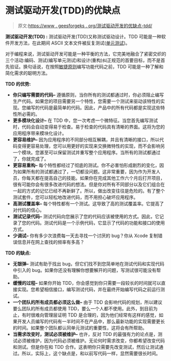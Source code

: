 # 测试驱动开发(TDD)的优缺点

> 原文:[https://www . geesforgeks . org/测试驱动开发的优缺点-tdd/](https://www.geeksforgeeks.org/advantages-and-disadvantages-of-test-driven-development-tdd/)

**测试驱动开发(TDD) :**
测试驱动开发(TDD)又称测试驱动设计。TDD 可能是一种软件开发方法，在此期间 ASCII 文本文件被反复测试([单元测试](https://www.geeksforgeeks.org/unit-testing-software-testing/))。

对于编程来说，测试驱动开发可能是一种平衡的方法，它完美地融合了紧密交织的三个活动:编码、测试(编写单元测试)和设计(重构)纠正规范的首要目标，而不是首先验证。换句话说，在按照[敏捷原则](https://www.geeksforgeeks.org/agile-software-process-and-its-principles/)编写功能代码之前，TDD 可能是一种了解和简化需求的聪明方法。

**TDD 的优势:**

*   **你只编写需要的代码–**
    遵循原则，当你所有的测试都通过时，你必须阻止编写生产代码。如果您的项目需要另一个特性，您需要一个测试来驱动该特性的实现。您编写的代码是最简单的代码。因此，产品中的所有代码都是实现这些特性所必需的。
*   **更多模块化设计–**
    在 TDD 中，您一次考虑一个微特征。当您首先编写测试时，代码会自动变得易于检查。易于检查的代码具有清晰的界面。这将为您的应用程序带来模块化设计。
*   **更容易维护–**
    因为应用程序的不同部分相互解耦，并且有清晰的接口，所以代码变得更容易处理，您可以用更好的实现来交换微特性的实现，而不会影响另一个模块。您甚至可以保留测试并重写整个应用程序。当所有的测试都通过了，你就完成了。
*   **更容易重构–**
    每个特性都经过了彻底的测试。你不必害怕形成剧烈的变化，因为如果所有的测试都通过了，一切都没问题。这非常重要，因为作为开发人员，你每天都在提高自己的技能。如果你在完成其他工作六个月后打开项目，很有可能你会有很多改进代码的想法。但是你对所有不同部分以及它们组合在一起的方式的记忆已经不再新鲜了。所以，做出改变往往是危险的。有了整个测试套件，您可以轻松地改进代码，而不用担心破坏应用程序。
*   **高测试覆盖率–**
    每个特性都有一个测试。这导致了高的测试覆盖率。它提高了对代码的信心。
*   **测试记录代码–**
    测试代码向您展示了您的代码应该被使用的方式。因此，它记录了您的代码。测试代码是一个示例代码，它显示了代码的功能和接口的使用方式。
*   **少调试–**
    你有多少次浪费每一天去寻找一个讨厌的 bug？你从 Xcode 复制错误信息并在网上查找的频率有多高？

**TDD 的缺点:**

*   **无银弹–**
    测试有助于找出 bug，但它们找不到您简单地在测试代码和实现代码中引入的 bug。如果你还没有理解你想要解开的问题，写测试很可能没有帮助。
*   **缓慢的过程–**
    如果你开始 TDD，你会感觉到你只需要一段较长的时间就可以直接实现。您希望相信接口，编写测试代码，并在最终开始编写代码之前运行测试。
*   **一个团队的所有成员都必须这么做–**
    由于 TDD 会影响代码的规划，所以建议要么团队的所有成员都使用 TDD，要么一个人都不使用。此外，到目前为止，有时很难向管理层证明 TDD 是合理的，因为他们经常有这样的感觉，如果开发人员编写的代码有一半时间不在产品中，那么最新功能的实现需要更长的时间。如果整个团队都认同单元测试的重要性，这将会有所帮助。
*   **当需求改变时，测试必须被维护–**
    也许，反对 TDD 的最强有力的论点是，测试必须被维护，因为代码必须被维护。无论何时需求改变，你都希望改变代码和测试。但是你在和 TDD 合作。这表明你只需要先改变测试，然后让测试通过。所以，实际上，这个缺点是，和以前写代码一样，显然需要很长时间。